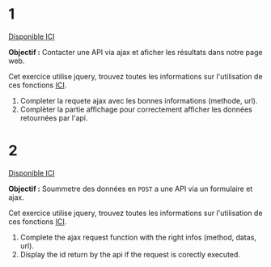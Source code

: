 # 1

[Disponible ICI](https://jsfiddle.net/BnDD/5LqdkhvL/)


**Objectif :** Contacter une API via ajax et aficher les résultats dans notre page web.

Cet exercice utilise jquery, trouvez toutes les informations sur l'utilisation de ces fonctions [ICI](http://api.jquery.com/).

1. Completer la requete ajax avec les bonnes informations (methode, url).
2. Complèter la partie affichage pour correctement afficher les données retournées par l'api.

# 2

[Disponible ICI](https://jsfiddle.net/BnDD/xgv2y63s/)


**Objectif :** Soummetre des données en `POST` a une API via un formulaire et ajax.

Cet exercice utilise jquery, trouvez toutes les informations sur l'utilisation de ces fonctions [ICI](http://api.jquery.com/).

1. Complete the ajax request function with the right infos (method, datas, url).
2. Display the id return by the api if the request is corectly executed.